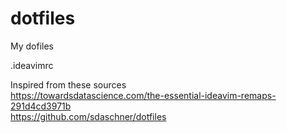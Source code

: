 # dotfiles
My dofiles

.ideavimrc

Inspired from these sources  
https://towardsdatascience.com/the-essential-ideavim-remaps-291d4cd3971b  
https://github.com/sdaschner/dotfiles
